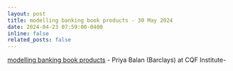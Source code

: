 ```yaml
---
layout: post
title: modelling banking book products - 30 May 2024
date: 2024-04-23 07:59:00-0400
inline: false
related_posts: false
---
```


[modelling banking book products](https://www.cqfinstitute.org/content/london-society-meeting-modelling-banking-book-products-understanding-impact-human-behaviour) - Priya Balan (Barclays) at CQF Institute-
